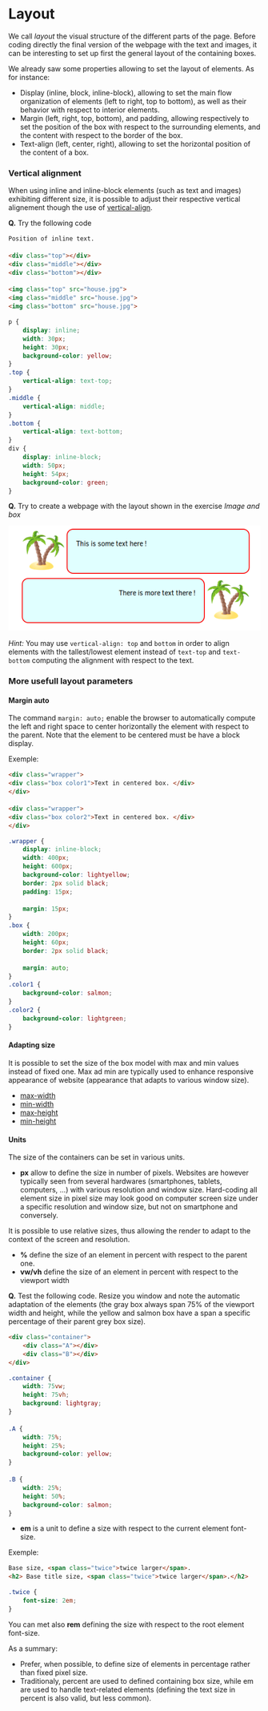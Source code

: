 # Layout

We call _layout_ the visual structure of the different parts of the page.
Before coding directly the final version of the webpage with the text and images, it can be interesting to set up first the general layout of the containing boxes.

We already saw some properties allowing to set the layout of elements. As for instance:
* Display (inline, block, inline-block), allowing to set the main flow organization of elements (left to right, top to bottom), as well as their behavior with respect to interior elements.
* Margin (left, right, top, bottom), and padding, allowing respectively to set the position of the box with respect to the surrounding elements, and the content with respect to the border of the box.
* Text-align (left, center, right), allowing to set the horizontal position of the content of a box.


### Vertical alignment

When using inline and inline-block elements (such as text and images) exhibiting different size, it is possible to adjust their respective vertical alignement though the use of [vertical-align](https://developer.mozilla.org/en-US/docs/Web/CSS/vertical-align).

__Q.__ Try the following code

```html
Position of inline text.

<div class="top"></div>
<div class="middle"></div>
<div class="bottom"></div>

<img class="top" src="house.jpg">
<img class="middle" src="house.jpg">
<img class="bottom" src="house.jpg">
```

```css
p {
	display: inline;
	width: 30px;
	height: 30px;
	background-color: yellow;
}
.top {
	vertical-align: text-top;
}
.middle {
	vertical-align: middle;
}
.bottom {
	vertical-align: text-bottom;
}
div {
	display: inline-block;
	width: 50px;
	height: 54px;
	background-color: green;
}
```

__Q.__ Try to create a webpage with the layout shown in the exercise _Image and box_

![](pics/exercice.png)

_Hint:_ You may use `vertical-align: top` and `bottom` in order to align elements with the tallest/lowest element instead of `text-top` and `text-bottom` computing the alignment with respect to the text.


### More usefull layout parameters


#### Margin auto

The command `margin: auto;` enable the browser to automatically compute the left and right space to center horizontally the element with respect to the parent. 
Note that the element to be centered must be have a block display.

Exemple:
```html
<div class="wrapper">
<div class="box color1">Text in centered box. </div>
</div>

<div class="wrapper">
<div class="box color2">Text in centered box. </div>
</div>
```

```css
.wrapper {
	display: inline-block;
	width: 400px;
	height: 600px;
	background-color: lightyellow;
	border: 2px solid black;
	padding: 15px;

	margin: 15px;
}
.box {
	width: 200px;
	height: 60px;
	border: 2px solid black;

	margin: auto;
}
.color1 {
	background-color: salmon;
}
.color2 {
	background-color: lightgreen;
}
```

#### Adapting size

It is possible to set the size of the box model with max and min values instead of fixed one. 
Max ad min are typically used to enhance responsive appearance of website (appearance that adapts to various window size).

* [max-width](https://developer.mozilla.org/en-US/docs/Web/CSS/max-width)
* [min-width](https://developer.mozilla.org/en-US/docs/Web/CSS/min-width)
* [max-height](https://developer.mozilla.org/en-US/docs/Web/CSS/max-height)
* [min-height](https://developer.mozilla.org/en-US/docs/Web/CSS/min-height)

#### Units 

The size of the containers can be set in various units.

* __px__ allow to define the size in number of pixels. Websites are however typically seen from several hardwares (smartphones, tablets, computers, ...) with various resolution and window size. Hard-coding all element size in pixel size may look good on computer screen size under a specific resolution and window size, but not on smartphone and conversely. 

It is possible to use relative sizes, thus allowing the render to adapt to the context of the screen and resolution.

* __%__ define the size of an element in percent with respect to the parent one.
* __vw/vh__ define the size of an element in percent with respect to the viewport width

__Q.__ Test the following code. Resize you window and note the automatic adaptation of the elements (the gray box always span 75% of the viewport width and height, while the yellow and salmon box have a span a specific percentage of their parent grey box size).

```html
<div class="container">
	<div class="A"></div>
	<div class="B"></div>
</div>
```

```css
.container {
	width: 75vw;
	height: 75vh;
	background: lightgray;
}

.A {
	width: 75%;
	height: 25%;
	background-color: yellow;
}

.B {
	width: 25%;
	height: 50%;
	background-color: salmon;
}
```

* __em__ is a unit to define a size with respect to the current element font-size.

Exemple:

```html
Base size, <span class="twice">twice larger</span>.
<h2> Base title size, <span class="twice">twice larger</span>.</h2>
```

```css
.twice {
	font-size: 2em;
}
```


You can met also __rem__ defining the size with respect to the root element font-size.


As a summary:
* Prefer, when possible, to define size of elements in percentage rather than fixed pixel size.
* Traditionaly, percent are used to defined containing box size, while em are used to handle text-related elements (defining the text size in percent is also valid, but less common).





